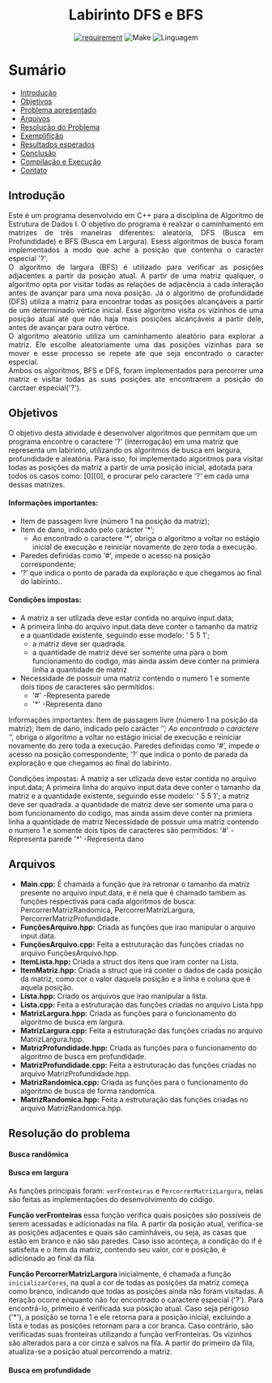 <h1 align="center" font-size="200em"><b>Labirinto DFS e BFS</b></h1>

<div align = "center" >
<!-- imagem -->

[![requirement](https://img.shields.io/badge/IDE-Visual%20Studio%20Code-informational)](https://code.visualstudio.com/docs/?dv=linux64_deb)
![Make](https://img.shields.io/badge/Compilacao-Make-orange)
![Linguagem](https://img.shields.io/badge/Linguagem-C%2B%2B-blue)
</div>

# Sumário
- [Introdução](#Introdução)
- [Objetivos](#Objetivos)
- [Problema apresentado](#Problema-apresentado)
- [Arquivos](#Arquivos)
- [Resolução do Problema](#Resolução-do-problema)
- [Exemplifição](#Exemplificação)
- [Resultados esperados](#Resultados-esperados)
- [Conclusão](#Conclusão)
- [Compilação e Execução](#Compilação-e-Execução)
- [Contato](#Contato)

## Introdução
<p align="justify">
Este é um programa desenvolvido em C++ para a disciplina de Algoritmo de Estrutura de Dados I. O objetivo do programa é realizar o caminhamento em matrizes de três maneiras diferentes: aleatória, DFS (Busca em Profundidade) e BFS (Busca em Largura). Esess algoritmos de busca foram implementados a modo que ache a posição que contenha o caracter especial '?'.<br>
O algoritmo de largura (BFS) é utilizado para verificar as posições adjacentes a partir da posição atual. A partir de uma matriz qualquer, o algoritmo opta por visitar todas as relações de adjacência a cada interação antes de avançar para uma nova posição. Já o algoritmo de profundidade (DFS) utiliza a matriz para encontrar todas as posições alcançáveis a partir de um determinado vértice inicial. Esse algoritmo visita os vizinhos de uma posição atual até que não haja mais posições alcançáveis a partir dele, antes de avançar para outro vértice. <br>
O algoritmo aleatório utiliza um caminhamento aleatório para explorar a matriz. Ele escolhe aleatoriamente uma das posições vizinhas para se mover e esse processo se repete ate que seja encontrado o caracter especial.<br>
Ambos os algoritmos, BFS e DFS, foram implementados para percorrer uma matriz e visitar todas as suas posições ate encontrarem a posição do carctaer especial('?').
</p>

## Objetivos

O objetivo desta atividade é desenvolver algoritmos que permitam que um programa encontre o caractere '?' (interrogação) em uma matriz que representa um labirinto, utilizando os algoritmos de busca em largura, profundidade e aleatória. Para isso, foi implementado algoritmos para visitar todas as posições da matriz a partir de uma posição inicial, adotada para todos os casos como: [0][0], e procurar pelo caractere '?' em cada uma dessas matrizes.

<storng><h4>Informações importantes:</h4></strong>
- Item de passagem livre (número 1 na posição da matriz);
- Item de dano, indicado pelo carácter ‘*’;
  - Ao encontrado o caractere ‘*’, obriga o algoritmo a voltar no estágio inicial de execução e reiniciar novamente do zero toda a execução.
- Paredes definidas como ‘#’, impede o acesso na posição correspondente;
- ‘?’ que indica o ponto de parada da exploração e que chegamos ao final do labirinto..

<strong><h4>Condições impostas: </h4></strong>
- A matriz a ser utlizada deve estar contida no arquivo input.data;
- A primeira linha do arquivo input.data deve conter o tamanho da matriz e a quantidade existente, seguindo esse modelo: ' 5 5 1';
  - a matriz deve ser quadrada.
  - a quantidade de matriz deve ser somente uma para o bom funcionamento do codigo, mas ainda assim deve conter na primiera linha a     quantidade de matriz
- Necessidade de possuir uma matriz contendo o numero 1 e somente dois tipos de caracteres são permitidos:
  - '#' -Representa parede
  - '*' -Representa dano


Informações importantes:
Item de passagem livre (número 1 na posição da matriz);
Item de dano, indicado pelo carácter ‘*’;
Ao encontrado o caractere ‘*’, obriga o algoritmo a voltar no estágio inicial de execução e reiniciar novamente do zero toda a execução.
Paredes definidas como ‘#’, impede o acesso na posição correspondente;
‘?’ que indica o ponto de parada da exploração e que chegamos ao final do labirinto.

Condições impostas:
A matriz a ser utlizada deve estar contida no arquivo input.data;
A primeira linha do arquivo input.data deve conter o tamanho da matriz e a quantidade existente, seguindo esse modelo: ' 5 5 1';
a matriz deve ser quadrada.
a quantidade de matriz deve ser somente uma para o bom funcionamento do codigo, mas ainda assim deve conter na primiera linha a quantidade de matriz
Necessidade de possuir uma matriz contendo o numero 1 e somente dois tipos de caracteres são permitidos:
'#' -Representa parede
'*' -Representa dano

## Arquivos
- <strong>Main.cpp:</strong> É chamada a função que ira retronar o tamanho da matriz presente no arquivo input.data, e é nela que é chamado tambem as funções respectivas para cada algoritmos de busca: PercorrerMatrizRandomica, PercorrerMatrizLargura, PercorrerMatrizProfundidade.
- <strong>FunçõesArquivo.hpp:</strong> Criada as funções que irao manipular o arquivo input.data.
- <strong>FunçõesArquivo.cpp:</strong> Feita a estruturação das funções criadas no arquivo FunçõesArquivo.hpp.
- <strong>ItemLista.hpp:</strong> Criada a struct dos itens que iram conter na Lista.
- <strong>ItemMatriz.hpp:</strong> Criada a struct que irá conter o dados de cada posição da matriz, como cor o valor daquela posição e a linha e coluna que é aquela posição.
- <strong>Lista.hpp:</strong> Criado os arquivos que irao manipular a lista.
- <strong>Lista.cpp:</strong> Feita a estruturação das funções criadas no arquivo Lista.hpp
- <strong>MatrizLargura.hpp:</strong> Criada as funções para o funcionamento do algoritmo de busca em largura.
- <strong>MatrizLargura.cpp:</strong> Feita a estruturação das funções criadas no arquivo MatrizLargura.hpp.
- <strong>MatrizProfundidade.hpp:</strong> Criada as funções para o funcionamento do algoritmo de busca em profundidade.
- <strong>MatrizProfundidade.cpp:</strong> Feita a estruturação das funções criadas no arquivo MatrizProfundidade.hpp.
- <strong>MatrizRandomica.cpp:</strong> Criada as funções para o funcionamento do algoritmo de busca de forma randomica.
- <strong>MatrizRandomica.hpp:</strong> Feita a estruturação das funções criadas no arquivo MatrizRandomica.hpp.

## Resolução do problema
<h4>Busca randômica</h4>
<h4>Busca em largura</h4>

As funções principais foram: ```verFronteiras``` e ```PercorrerMatrizLargura```, nelas são feitas as implementações do desenvolvimento do código.

<b> Função verFronteiras </b>
essa função verifica quais posições são possíveis de serem acessadas e adicionadas na fila. A partir da posição atual, verifica-se as posições adjacentes e quais são caminháveis, ou seja, as casas que estão em branco e não são paredes. Caso isso aconteça, a condição do if é satisfeita e o item da matriz, contendo seu valor, cor e posição, é adicionado ao final da fila.
<!-- IMAGEMMMM da matriz dos vizinhos -->
<!-- TABELA DOS SENTIDOS de prioridade da inserção na fila -->

<b> Função PercorrerMatrizLargura </b>
inicialmente, é chamada a função ``` inicializarCores```, na qual a cor de todas as posições da matriz começa como branco, indicando que todas as posições ainda não foram visitadas. A iteração ocorre enquanto não for encontrado o caractere especial ('?'). Para encontrá-lo, primeiro é verificada sua posição atual. Caso seja perigoso ('*'), a posição se torna 1 e ele retorna para a posição inicial, excluindo a lista e todas as posições retornam para a cor branca. Caso contrário, são verificadas suas fronteiras utilizando a função verFronteiras. Os vizinhos são alterados para a cor cinza e salvos na fila. A partir do primeiro da fila, atualiza-se a posição atual percorrendo a matriz.

<h4>Busca em profundidade</h4>
















<!-- O algoritmo BFS utiliza uma fila (queue) para armazenar os elementos a serem visitados. O algoritmo começa com um elemento inicial e o adiciona à fila. Em seguida, o algoritmo retira o primeiro elemento da fila e visita todos os seus vizinhos (elementos conectados a ele), adicionando-os à fila. O processo continua até que não haja mais elementos na fila para visitar. -->
